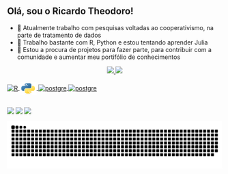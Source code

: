 ## Olá, sou o Ricardo Theodoro! 

- 🔭 Atualmente trabalho com pesquisas voltadas ao cooperativismo, na parte de tratamento de dados
- 🌱 Trabalho bastante com R, Python e estou tentando aprender Julia
- 💬 Estou a procura de projetos para fazer parte, para contribuir com a comunidade e aumentar meu portifólio de conhecimentos


<div align="center">
  <a href="https://github.com/rtheodoro">
  <img height="180em" src="https://github-readme-stats.vercel.app/api?username=rtheodoro&show_icons=true&theme=dark&include_all_commits=true&count_private=true"/>
  <img height="180em" src="https://github-readme-stats.vercel.app/api/top-langs/?username=rtheodoro&layout=compact&langs_count=7&theme=dark"/>
</div>

<div style="display: inline_block"><br>
  <img align="center" alt="R" height="30" width="40" src="https://cdn.jsdelivr.net/gh/devicons/devicon/icons/rstudio/rstudio-original.svg">
  <img align="center" alt="Python" height="30" width="40" src="https://raw.githubusercontent.com/devicons/devicon/master/icons/python/python-original.svg">
  <img align="center" alt="postgre" height="30" width="40" src="https://cdn.jsdelivr.net/gh/devicons/devicon/icons/postgresql/postgresql-original.svg">
  <img align="center" alt="postgre" height="30" width="40" src="https://cdn.jsdelivr.net/gh/devicons/devicon/icons/julia/julia-original.svg">
</div>

##

<div> 
  <a href="https://www.youtube.com/channel/UCDT5QYgse4tiHDm-DiD3x8w" target="_blank"><img src="https://img.shields.io/badge/YouTube-FF0000?style=for-the-badge&logo=youtube&logoColor=white" target="_blank"></a>
    <a href="https://www.linkedin.com/in/rtheodoro" target="_blank"><img src="https://img.shields.io/badge/-LinkedIn-%230077B5?style=for-the-badge&logo=linkedin&logoColor=white" target="_blank"></a> 
  <a href = "mailto:rtheodoro@usp.com"><img src="https://img.shields.io/badge/-Gmail-%23333?style=for-the-badge&logo=gmail&logoColor=white" target="_blank"></a>

  ![Snake animation](https://github.com/rtheodoro/rtheodoro/blob/output/github-contribution-grid-snake.svg)

</div>



